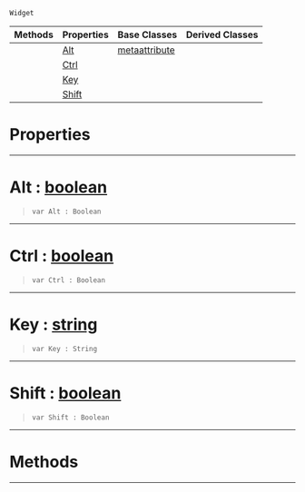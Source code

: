  `Widget`

|Methods|Properties|Base Classes|Derived Classes|
|---|---|---|---|
| |[ Alt](https://github.com/ZilchEngine/ZilchDocs/blob/master/code_reference/class_reference/metascriptshortcutattribute.markdown#alt-zero-engine-document)|[metaattribute](https://github.com/ZilchEngine/ZilchDocs/blob/master/code_reference/class_reference/metaattribute.markdown)| |
| |[ Ctrl](https://github.com/ZilchEngine/ZilchDocs/blob/master/code_reference/class_reference/metascriptshortcutattribute.markdown#ctrl-zero-engine-documen)| | |
| |[ Key](https://github.com/ZilchEngine/ZilchDocs/blob/master/code_reference/class_reference/metascriptshortcutattribute.markdown#key-zero-engine-document)| | |
| |[ Shift](https://github.com/ZilchEngine/ZilchDocs/blob/master/code_reference/class_reference/metascriptshortcutattribute.markdown#shift-zero-engine-docume)| | |


 #  Properties


---  
 #  Alt : [boolean](https://github.com/ZilchEngine/ZilchDocs/blob/master/code_reference/nada_base_types/boolean.markdown)

> 
> ``` lang=cpp, name=Nada
> var Alt : Boolean


---  
 #  Ctrl : [boolean](https://github.com/ZilchEngine/ZilchDocs/blob/master/code_reference/nada_base_types/boolean.markdown)

> 
> ``` lang=cpp, name=Nada
> var Ctrl : Boolean


---  
 #  Key : [string](https://github.com/ZilchEngine/ZilchDocs/blob/master/code_reference/nada_base_types/string.markdown)

> 
> ``` lang=cpp, name=Nada
> var Key : String


---  
 #  Shift : [boolean](https://github.com/ZilchEngine/ZilchDocs/blob/master/code_reference/nada_base_types/boolean.markdown)

> 
> ``` lang=cpp, name=Nada
> var Shift : Boolean


---  
 #  Methods


---  
 

 